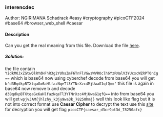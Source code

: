 ### interencdec

Author: NGIRIMANA Schadrack
#easy #cryptography #picoCTF2024 #base64 #browser_web_shell #caesar
#### Description

Can you get the real meaning from this file. Download the file [here](https://artifacts.picoctf.net/c_titan/2/enc_flag).

##### Solution:
the file contain `YidkM0JxZGtwQlRYdHFhR3g2YUhsZmF6TnFlVGwzWVROclh6YzRNalV3YUcxcWZRPT0nCg==`
which is base64
now using cyberchef decode from base64
you will get `b'd3BqdkpBTXtqaGx6aHlfazNqeTl3YTNrXzc4MjUwaG1qfQ=='`
this file is again in base64
now remove b and decode `d3BqdkpBTXtqaGx6aHlfazNqeTl3YTNrXzc4MjUwaG1qfQ==`
into from base64 you will get `wpjvJAM{jhlzhy_k3jy9wa3k_78250hmj}`
well this look like flag but it is not into correct format use __Caesar Cipher__
to decrypt the text use this [site](https://www.dcode.fr/caesar-cipher) for decryption you will get flag `picoCTF{caesar_d3cr9pt3d_78250afc}`

